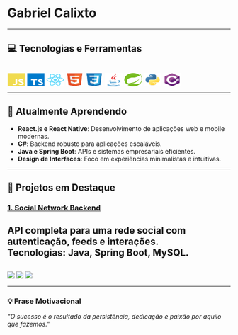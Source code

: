

# **Gabriel Calixto**  #
---
## **💻 Tecnologias e Ferramentas**

<div style="display: inline_block"><br>
  <img align="center" alt="JavaScript" height="30" width="40" src="https://raw.githubusercontent.com/devicons/devicon/master/icons/javascript/javascript-plain.svg" title="JavaScript">
  <img align="center" alt="TypeScript" height="30" width="40" src="https://raw.githubusercontent.com/devicons/devicon/master/icons/typescript/typescript-plain.svg" title="TypeScript">
  <img align="center" alt="React" height="30" width="40" src="https://raw.githubusercontent.com/devicons/devicon/master/icons/react/react-original.svg" title="React">
  <img align="center" alt="HTML" height="30" width="40" src="https://raw.githubusercontent.com/devicons/devicon/master/icons/html5/html5-original.svg" title="HTML">
  <img align="center" alt="CSS" height="30" width="40" src="https://raw.githubusercontent.com/devicons/devicon/master/icons/css3/css3-original.svg" title="CSS">
  <img align="center" alt="Java" height="30" width="40" src="https://raw.githubusercontent.com/devicons/devicon/master/icons/java/java-original.svg" title="Java">
  <img align="center" alt="Spring Boot" height="30" width="40" src="https://raw.githubusercontent.com/devicons/devicon/master/icons/spring/spring-original.svg" title="Spring Boot">
  <img align="center" alt="Python" height="30" width="40" src="https://raw.githubusercontent.com/devicons/devicon/master/icons/python/python-original.svg" title="Python">
  <img align="center" alt="C#" height="30" width="40" src="https://raw.githubusercontent.com/devicons/devicon/master/icons/csharp/csharp-original.svg" title="C#">
</div>

---

## **🌱 Atualmente Aprendendo**

- **React.js e React Native**: Desenvolvimento de aplicações web e mobile modernas.  
- **C#**: Backend robusto para aplicações escaláveis.  
- **Java e Spring Boot**: APIs e sistemas empresariais eficientes.  
- **Design de Interfaces**: Foco em experiências minimalistas e intuitivas.  

---

## **📂 Projetos em Destaque**

### [1. Social Network Backend](https://github.com/seu-usuario/social-network-backend)  ###

API completa para uma rede social com autenticação, feeds e interações.  
**Tecnologias:** Java, Spring Boot, MySQL.  
---

  ##
 
<div> 
 
  <a href="https://instagram.com/gabrielfeiferc" target="_blank"><img src="https://img.shields.io/badge/-Instagram-%23E4405F?style=for-the-badge&logo=instagram&logoColor=white" target="_blank"></a>
  <a href = "mailto:contato@gfctech.com.br"><img src="https://img.shields.io/badge/-Gmail-%23333?style=for-the-badge&logo=gmail&logoColor=white" target="_blank"></a>
  <a href="https://www.linkedin.com/in/gabriel-calixto-928909225/" target="_blank"><img src="https://img.shields.io/badge/-LinkedIn-%230077B5?style=for-the-badge&logo=linkedin&logoColor=white" target="_blank"></a> 
  
</div>

---
### **💡 Frase Motivacional**
*"O sucesso é o resultado da persistência, dedicação e paixão por aquilo que fazemos."*  
